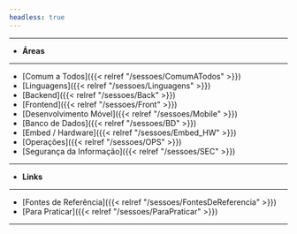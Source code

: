 ```yaml
---
headless: true
---
```


---

- **Áreas**

---

- [Comum a Todos]({{< relref "/sessoes/ComumATodos" >}})
- [Linguagens]({{< relref "/sessoes/Linguagens" >}})
- [Backend]({{< relref "/sessoes/Back" >}})
- [Frontend]({{< relref "/sessoes/Front" >}})
- [Desenvolvimento Móvel]({{< relref "/sessoes/Mobile" >}})
- [Banco de Dados]({{< relref "/sessoes/BD" >}})
- [Embed / Hardware]({{< relref "/sessoes/Embed_HW" >}})
- [Operações]({{< relref "/sessoes/OPS" >}})
- [Segurança da Informação]({{< relref "/sessoes/SEC" >}})

---

- **Links**

---

- [Fontes de Referência]({{< relref "/sessoes/FontesDeReferencia" >}})
- [Para Praticar]({{< relref "/sessoes/ParaPraticar" >}})

---

<br />

<!--

- **Shortcodes**

---

- [Buttons]({{#< relref "/docs/shortcodes/buttons" >}})
- [Columns]({{#< relref "/docs/shortcodes/columns" >}})
- [Expand]({{#< relref "/docs/shortcodes/expand" >}})
- [Hints]({{#< relref "/docs/shortcodes/hints" >}})
- [Katex]({{#< relref "/docs/shortcodes/katex" >}})
- [Mermaid]({{#< relref "/docs/shortcodes/mermaid" >}})
- [Tabs]({{#< relref "/docs/shortcodes/tabs" >}})
  <br />
-->
